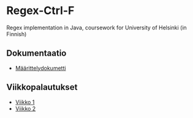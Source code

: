 # Regex-Ctrl-F
Regex implementation in Java, coursework for University of Helsinki (in Finnish)

## Dokumentaatio

* [Määrittelydokumetti](https://github.com/AaaDee/Regex-Ctrl-F/blob/master/Documentation/M%C3%A4%C3%A4rittelydokumentti.md)

## Viikkopalautukset

* [Viikko 1](https://github.com/AaaDee/Regex-Ctrl-F/blob/master/Documentation/Viikkopalautukset/viikko1.md)
* [Viikko 2](https://github.com/AaaDee/Regex-Ctrl-F/blob/master/Documentation/Viikkopalautukset/viikko2.md) 
